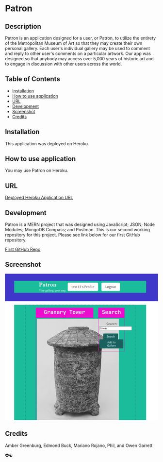 # Patron

## Description

Patron is an application designed for a user, or Patron, to utilize the entirety of the Metropolitan Museum of Art so that they may create their own personal gallery. Each user's individual gallery may be used to comment and reply to other user's comments on a particular artwork. Our app was designed so that anybody may access over 5,000 years of historic art and to engage in discussion with other users across the world. 

## Table of Contents 

- [Installation](#installation)
- [How to use application](#how-to-use-application)
- [URL](#url)
- [Development](#development)
- [Screenshot](#screenshot)
- [Credits](#credits)

## Installation

This application was deployed on Heroku. 

## How to use application

You may use Patron on Heroku. 

## URL 

<a href ="https://still-hamlet-17829.herokuapp.com/" target="_blank">Deployed Heroku Application URL</a>

## Development 

Patron is a MERN project that was designed using JavaScript; JSON; Node Modules; MongoDB Compass; and Postman. This is our second working repository for this project. Please see link below for our first GitHub repository. 

<a href ="https://github.com/Eddiebuck88/Legacy-Stadiums" target="_blank">First GitHub Repo</a>

## Screenshot

<img src="/client/public/placeholderscreenshot.png" alt="App in development" title="App in development">

## Credits

Amber Greenburg,
Edmond Buck, 
Mariano Rojano, 
Phil, and
Owen Garrett

:alien::yin_yang: